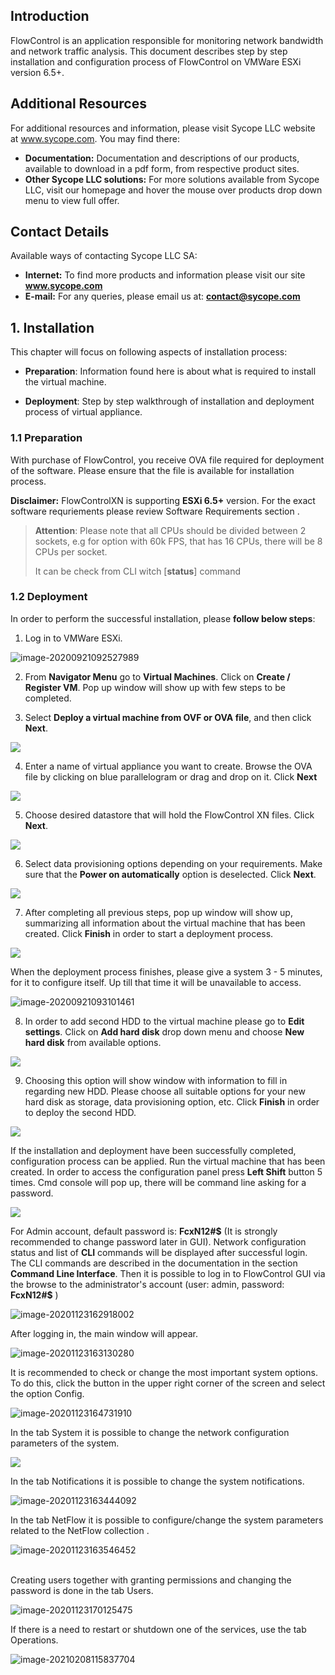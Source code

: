 <!-- Wersja 1.6.1 - docusaurus 2.0 dopasowana rozdzielczość rysunków +++ UWAGA SPRAWDZIĆ TREŚĆ+++ czy coś nie zostało skasowane-->



## Introduction

FlowControl is an application responsible for monitoring network bandwidth and network traffic analysis. This document describes step by step installation and configuration process of FlowControl on VMWare ESXi version 6.5+.

## Additional Resources

For additional resources and information, please visit Sycope LLC website at www.sycope.com. You may find there:

- **Documentation:** Documentation and descriptions of our products, available to download in a pdf form, from respective product sites.
- **Other Sycope LLC solutions:** For more solutions available from Sycope LLC, visit our homepage and hover the mouse over products drop down menu to view full offer.

## Contact Details

Available ways of contacting Sycope LLC SA:

- **Internet:** To find more products and information please visit our site **www.sycope.com**
- **E-mail:** For any queries, please email us at: **contact@sycope.com**

## 1. Installation

This chapter will focus on following aspects of installation process:

- **Preparation**: Information found here is about what is required to install the virtual machine.

- **Deployment**: Step by step walkthrough of installation and deployment process of virtual appliance.

### 1.1 Preparation

With purchase of FlowControl, you receive OVA file required for deployment of the software. Please ensure that the file is available for installation process.

**Disclaimer:** FlowControlXN is supporting **ESXi 6.5+** version. For the exact software requriements please review Software Requirements section .
> **Attention**: Please note that all CPUs should be divided between 2 sockets, e.g for option with 60k FPS, that has 16 CPUs, there will be 8 CPUs per socket.
>
> It can be check from CLI witch [**status**] command

### 1.2 Deployment

In order to perform the successful installation, please **follow below steps**:

1. Log in to VMWare ESXi.

![image-20200921092527989](./assets/image-20200921092527989.png)


2. From **Navigator Menu** go to **Virtual Machines**. Click on **Create / Register VM**. Pop up window will show up with few steps to be completed.

3. Select **Deploy a virtual machine from OVF or OVA file**, and then click **Next**.

![](./assets/image11.png)

4. Enter a name of virtual appliance you want to create. Browse the OVA file by clicking on blue parallelogram or drag and drop on it. Click **Next**

![](./assets/image3.png)

5. Choose desired datastore that will hold the FlowControl XN files. Click **Next**.

![](./assets/image12.png)

6. Select data provisioning options depending on your requirements. Make sure that the **Power on automatically** option is deselected. Click **Next**.

![](./assets/image6.png)

7. After completing all previous steps, pop up window will show up, summarizing all information about the virtual machine that has been created. Click **Finish** in order to start a deployment process.

![](./assets/image8.png)

When the deployment process finishes, please give a system 3 - 5 minutes, for it to configure itself. Up till that time it will be unavailable to access.

![image-20200921093101461](./assets/image-20200921093101461.png)

8. In order to add second HDD to the virtual machine please go to **Edit settings**. Click on **Add hard disk** drop down menu and choose **New hard disk** from available options.

![](./assets/image1.png)

9.  Choosing this option will show window with information to fill in regarding new HDD. Please choose all suitable options for your new hard disk as storage, data provisioning option, etc. Click **Finish** in order to deploy the second HDD.

![](./assets/image4.png)

If the installation and deployment have been successfully completed, configuration process can be applied. Run the virtual machine that has been created. In order to access the configuration panel press **Left Shift** button 5 times. Cmd console will pop up, there will be command line asking for a password.

![](./assets/image2.png)

For Admin account, default password is: **FcxN12\#\$** (It is strongly recommended to change password later in GUI). Network configuration status and list of **CLI** commands will be displayed after successful login. The CLI commands are described in the documentation in the section **Command Line Interface**. Then it is possible to log in to FlowControl GUI via the browse to the administrator's account (user: admin, password: **FcxN12\#\$** )

![image-20201123162918002](./assets/image-20201123162918002.png)



After logging in, the main window will appear. 

![image-20201123163130280](./assets/image-20201123163130280.png)

It is recommended to check or change the most important system options. To do this, click the button in the upper right corner of the screen and select the option Config.



![image-20201123164731910](./assets/image-20201123164731910.png)

In the tab System it is possible to change the network configuration parameters of the system.

![](./assets/image-20201123163330206.png)

In the tab Notifications it is possible to change the system notifications.

![image-20201123163444092](./assets/image-20201123163444092.png)

In the tab NetFlow it is possible to configure/change the system parameters related to the NetFlow collection .



![image-20201123163546452](./assets/image-20201123163546452.png)

\
Creating users together with granting permissions and changing the password is done in the tab Users.

![image-20201123170125475](./assets/image-20201123170125475.png)

If there is a need to restart or shutdown one of the services, use the tab Operations.

![image-20210208115837704](./assets/image-20210208115837704.png)
